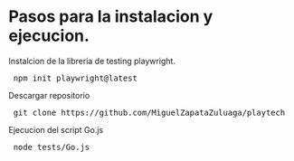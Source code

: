  # Pasos para la instalacion y ejecucion.
 
Instalcion de la libreria de testing playwright.
 <pre> npm init playwright@latest  </pre>
Descargar repositorio
<pre> git clone https://github.com/MiguelZapataZuluaga/playtech </pre>
Ejecucion del script Go.js 
<pre> node tests/Go.js </pre> 
